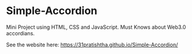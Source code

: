 # Simple-Accordion
Mini Project using HTML, CSS and JavaScript. Must Knows about Web3.0 accordians.

See the website here:
https://31pratishtha.github.io/Simple-Accordion/
